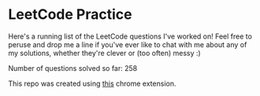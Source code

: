 # LeetCode Practice

Here's a running list of the LeetCode questions I've worked on! Feel free to peruse and drop me a line if you've ever like to chat with me about any of my solutions, whether they're clever or (too often) messy :)

Number of questions solved so far: 258

This repo was created using [this](https://github.com/QasimWani/LeetHub) chrome extension.
